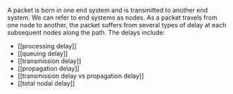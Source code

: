 A packet is born in one end system and is transmitted to another end system. We can refer to end systems as nodes. 
As a packet travels from one node to another, the packet suffers from several types of delay at each subsequent nodes along the path. The delays include:

- [[processing delay]]
- [[queuing delay]]
- [[transmission delay]]
- [[propagation delay]]
- [[transmission delay vs propagation delay]]
- [[total nodal delay]]
